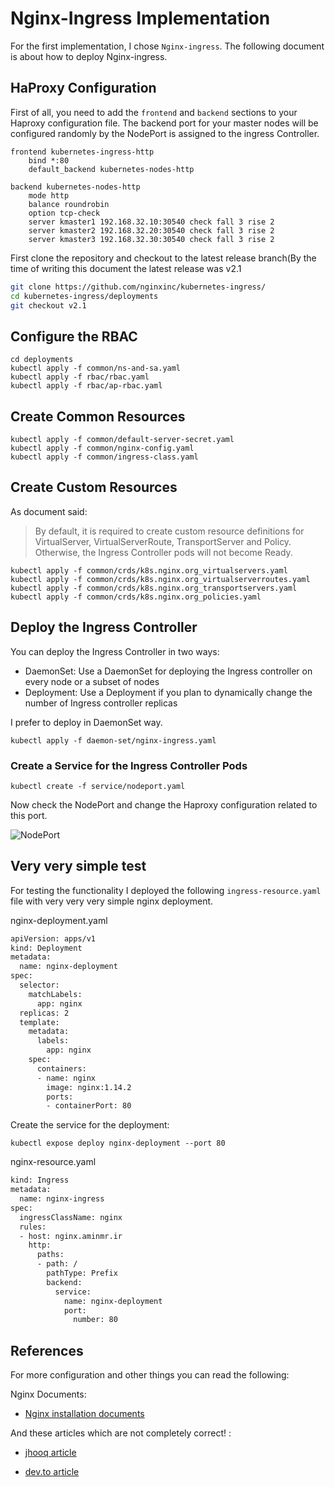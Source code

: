 # Nginx-Ingress Implementation

For the first implementation, I chose `Nginx-ingress`. The following document is about how to deploy Nginx-ingress.

## HaProxy Configuration

First of all, you need to add the `frontend` and `backend` sections to your Haproxy configuration file. The backend port for your master nodes will be configured randomly by the NodePort is assigned to the ingress Controller.

```shell
frontend kubernetes-ingress-http
    bind *:80
    default_backend kubernetes-nodes-http

backend kubernetes-nodes-http
    mode http
    balance roundrobin
    option tcp-check
    server kmaster1 192.168.32.10:30540 check fall 3 rise 2
    server kmaster2 192.168.32.20:30540 check fall 3 rise 2
    server kmaster3 192.168.32.30:30540 check fall 3 rise 2
```

First clone the repository and checkout to the latest release branch(By the time of writing this document the latest release was v2.1

```bash
git clone https://github.com/nginxinc/kubernetes-ingress/
cd kubernetes-ingress/deployments
git checkout v2.1
```

## Configure the RBAC

```shell
cd deployments
kubectl apply -f common/ns-and-sa.yaml
kubectl apply -f rbac/rbac.yaml
kubectl apply -f rbac/ap-rbac.yaml

```

## Create Common Resources

```shell
kubectl apply -f common/default-server-secret.yaml
kubectl apply -f common/nginx-config.yaml
kubectl apply -f common/ingress-class.yaml
```

## Create Custom Resources

As document said:

> By default, it is required to create custom resource definitions for VirtualServer, VirtualServerRoute, TransportServer and Policy. Otherwise, the Ingress Controller pods will not become Ready.

```shell
kubectl apply -f common/crds/k8s.nginx.org_virtualservers.yaml
kubectl apply -f common/crds/k8s.nginx.org_virtualserverroutes.yaml
kubectl apply -f common/crds/k8s.nginx.org_transportservers.yaml
kubectl apply -f common/crds/k8s.nginx.org_policies.yaml
```

## Deploy the Ingress Controller

You can deploy the Ingress Controller in two ways:

- DaemonSet: Use a DaemonSet for deploying the Ingress controller on every node or a subset of nodes
- Deployment: Use a Deployment if you plan to dynamically change the number of Ingress controller replicas

I prefer to deploy in DaemonSet way.

```shell
kubectl apply -f daemon-set/nginx-ingress.yaml
```

### Create a Service for the Ingress Controller Pods

```shell
kubectl create -f service/nodeport.yaml
```

Now check the NodePort and change the Haproxy configuration related to this port.

![NodePort](/home/amin/k8s-implementation/images/NodePort.png)

## Very very simple test

For testing the functionality I deployed the following `ingress-resource.yaml` file with very very very simple nginx deployment.

nginx-deployment.yaml

```bash
apiVersion: apps/v1 
kind: Deployment
metadata:
  name: nginx-deployment
spec:
  selector:
    matchLabels:
      app: nginx
  replicas: 2
  template:
    metadata:
      labels:
        app: nginx
    spec:
      containers:
      - name: nginx
        image: nginx:1.14.2
        ports:
        - containerPort: 80
```

Create the service for the deployment:

```shell
kubectl expose deploy nginx-deployment --port 80
```

nginx-resource.yaml

```bash
kind: Ingress
metadata:
  name: nginx-ingress
spec:
  ingressClassName: nginx
  rules:
  - host: nginx.aminmr.ir
    http:
      paths:
      - path: /
        pathType: Prefix
        backend:
          service:
            name: nginx-deployment
            port:
              number: 80
```

## References

For more configuration and other things you can read the following:

Nginx Documents:

- [Nginx installation documents](https://docs.nginx.com/nginx-ingress-controller/installation/installation-with-manifests/)

And these articles which are not completely correct! :

- [jhooq article](https://jhooq.com/ingress-controller-nginx/#4-setup-kubernetes-ingress-controller)

- [dev.to article](https://dev.to/mrturkmen/nginx-ingress-controller-with-haproxy-for-k8s-cluster-52e1#setup-nginx-ingress-controller)
